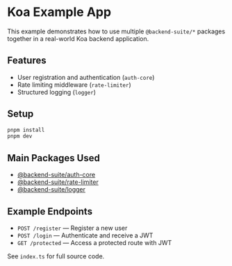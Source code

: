# Koa Example App

This example demonstrates how to use multiple `@backend-suite/*` packages together in a real-world Koa backend application.

## Features
- User registration and authentication (`auth-core`)
- Rate limiting middleware (`rate-limiter`)
- Structured logging (`logger`)

## Setup

```sh
pnpm install
pnpm dev
```

## Main Packages Used
- [@backend-suite/auth-core](../../packages/auth-core)
- [@backend-suite/rate-limiter](../../packages/rate-limiter)
- [@backend-suite/logger](../../packages/logger)

## Example Endpoints
- `POST /register` — Register a new user
- `POST /login` — Authenticate and receive a JWT
- `GET /protected` — Access a protected route with JWT

See `index.ts` for full source code. 